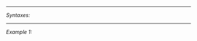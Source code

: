 


---
*Syntaxes:*

<!-- [] call `BIN_fnc_getEntityBoundingBarrel` -->

---
*Example 1:*

<!-- 
```sqf
[] call BIN_fnc_getEntityBoundingBarrel;
``` -->